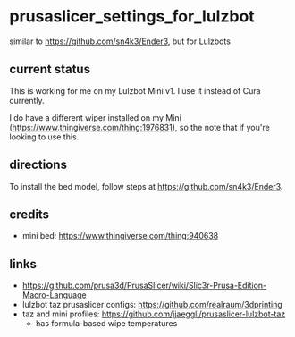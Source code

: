 # prusaslicer_settings_for_lulzbot

similar to https://github.com/sn4k3/Ender3, but for Lulzbots

## current status

This is working for me on my Lulzbot Mini v1. I use it instead of Cura currently.

I do have a different wiper installed on my Mini
(https://www.thingiverse.com/thing:1976831), so the note that if you're looking
to use this.

## directions

To install the bed model, follow steps at https://github.com/sn4k3/Ender3.

## credits

- mini bed: https://www.thingiverse.com/thing:940638

## links

- https://github.com/prusa3d/PrusaSlicer/wiki/Slic3r-Prusa-Edition-Macro-Language
- lulzbot taz prusaslicer configs: https://github.com/realraum/3dprinting
- taz and mini profiles: https://github.com/jjaeggli/prusaslicer-lulzbot-taz
  - has formula-based wipe temperatures
